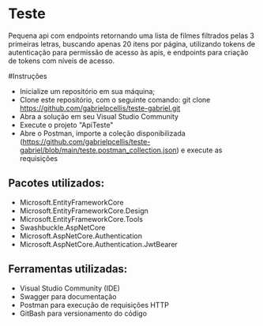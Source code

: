# Teste
Pequena api com endpoints retornando uma lista de filmes filtrados pelas 3 primeiras letras, buscando apenas 20 itens por página, utilizando tokens de autenticação para permissão de acesso às apis, e endpoints para criação de tokens com níveis de acesso. 

#Instruções 
* Inicialize um repositório em sua máquina;
* Clone este repositório, com o seguinte comando: git clone https://github.com/gabrielpcellis/teste-gabriel.git
* Abra a solução em seu Visual Studio Community
* Execute o projeto "ApiTeste"
* Abre o Postman, importe a coleção disponibilizada (https://github.com/gabrielpcellis/teste-gabriel/blob/main/teste.postman_collection.json) e execute as requisições

## Pacotes utilizados:
* Microsoft.EntityFrameworkCore
* Microsoft.EntityFrameworkCore.Design
* Microsoft.EntityFrameworkCore.Tools
* Swashbuckle.AspNetCore
* Microsoft.AspNetCore.Authentication
* Microsoft.AspNetCore.Authentication.JwtBearer

## Ferramentas utilizadas:
* Visual Studio Community (IDE)
* Swagger para documentação
* Postman para execução de requisições HTTP
* GitBash para versionamento do código
